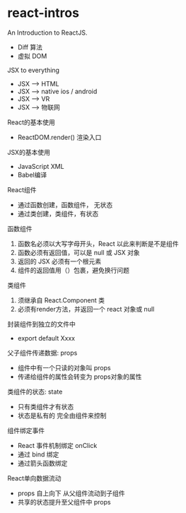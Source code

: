 # react-intros

An Introduction to ReactJS.

 - Diff 算法
 - 虚拟 DOM

JSX to everything 

 - JSX --> HTML
 - JSX --> native ios / android
 - JSX --> VR
 - JSX --> 物联网
 
React的基本使用

 - ReactDOM.render() 渲染入口
 
JSX的基本使用

 - JavaScript XML
 - Babel编译
 
React组件

 - 通过函数创建，函数组件， 无状态
 - 通过类创建，类组件，有状态

函数组件
1. 函数名必须以大写字母开头，React 以此来判断是不是组件
2. 函数必须有返回值，可以是 null 或 JSX 对象
3. 返回的 JSX 必须有一个根元素
4. 组件的返回值用（）包裹，避免换行问题

类组件
1. 须继承自 React.Component 类
2. 必须有render方法，并返回一个 react 对象或 null

封装组件到独立的文件中

 - export default Xxxx

父子组件传递数据: props
 - 组件中有一个只读的对象叫 props
 - 传递给组件的属性会转变为 props对象的属性
 
类组件的状态: state
 - 只有类组件才有状态
 - 状态是私有的 完全由组件来控制

组件绑定事件
 - React 事件机制绑定 onClick
 - 通过 bind 绑定
 - 通过箭头函数绑定

React单向数据流动
 - props 自上向下 从父组件流动到子组件
 - 共享的状态提升至父组件中 props